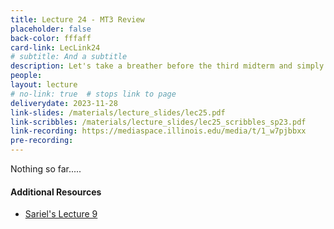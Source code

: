 ```yaml
---
title: Lecture 24 - MT3 Review
placeholder: false
back-color: fffaff
card-link: LecLink24
# subtitle: And a subtitle
description: Let's take a breather before the third midterm and simply go over some lingering questions and/or some practice problems. We'll also begin with a brief overview of classic decidability problems. 
people:
layout: lecture
# no-link: true  # stops link to page 
deliverydate: 2023-11-28
link-slides: /materials/lecture_slides/lec25.pdf
link-scribbles: /materials/lecture_slides/lec25_scribbles_sp23.pdf
link-recording: https://mediaspace.illinois.edu/media/t/1_w7pjbbxx
pre-recording: 
---
```


Nothing so far.....

<h4>Additional Resources</h4>

* [Sariel's Lecture 9](https://www.youtube.com/watch?v=dKAg5FRmsCE&list=PLaEwgrahG-LrpPMI4l744yAHCwtVXPh2g&pp=iAQB)






